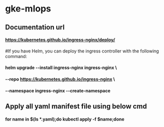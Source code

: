 # gke-mlops

## Documentation url
#### https://kubernetes.github.io/ingress-nginx/deploy/

#If you have Helm, you can deploy the ingress controller with the following command:
#### helm upgrade --install ingress-nginx ingress-nginx \
####  --repo https://kubernetes.github.io/ingress-nginx \
####  --namespace ingress-nginx --create-namespace

## Apply all yaml manifest file using below cmd
#### for name in $(ls *.yaml);do kubectl apply -f  $name;done